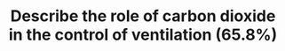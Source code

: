 ---
title: "Describe the role of carbon dioxide in the control of ventilation (65.8%)"
entityType: SAQ
exam: PEX
college: ANZCA
year: 2022
sitting: B
question: 8
passRate: 65
EC_expectedDomains:
- "CO2 production is proportional to metabolic rate"
- "CO2 levels are tightly regulated via controlling minute ventilation in a typical sensor- controller-effector negative feedback loop"
- "a description of the peripheral and central chemoreceptors, and their relative importance"
- "recognition of a separate integrator consisting of the brainstem respiratory groups"
- "and effectors consisting of the muscles of inspiration and expiration leading to changes in tidal volume and respiratory rate"
EC_extraCredit:
- "Credit was also given for more detailed descriptions and/or the effects from other relevant factors such as anaesthesia, opioids, hypoxia, acidosis, and exercise on CO2 ventilatory control."
EC_errorsCommon:
- "In general, this question was well answered by most candidates."
- "Common errors included stating SNS output primarily led to increased alveolar ventilation."
- "Candidates are also reminded that CO2 response curves are derived in laboratory settings with increasing FiCO2, whereas in healthcare settings an increased PaCO2 almost always occurs as a result of decreased minute volumes; few answers could succinctly resolve this issue."
---